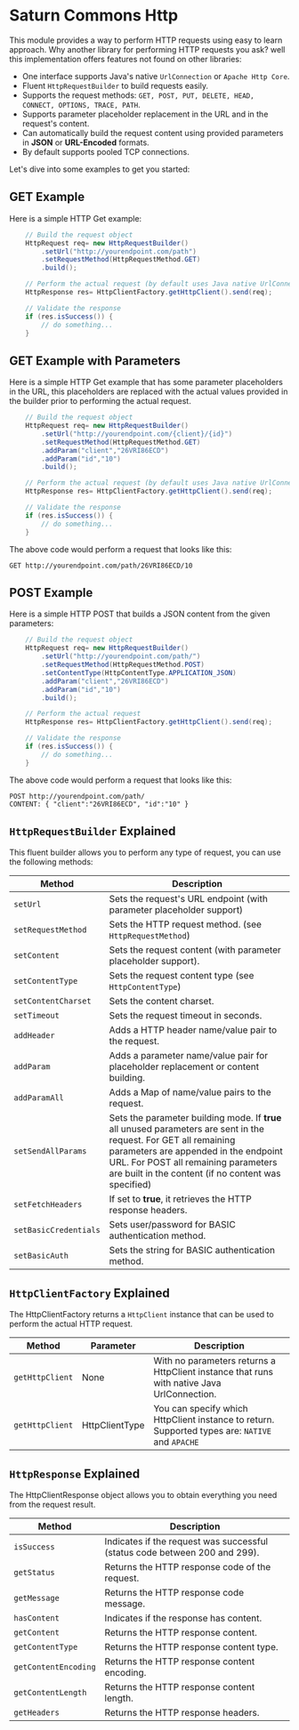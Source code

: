 Saturn Commons Http
=====================
This module provides a way to perform HTTP requests using easy to learn approach. Why another library for performing HTTP requests you ask? well this implementation offers features not found on other libraries:

- One interface supports Java's native `UrlConnection` or `Apache Http Core`.
- Fluent `HttpRequestBuilder` to build requests easily.
- Supports the request methods: `GET, POST, PUT, DELETE, HEAD, CONNECT, OPTIONS, TRACE, PATH`.
- Supports parameter placeholder replacement in the URL and in the request's content.
- Can automatically build the request content using provided parameters in **JSON** or **URL-Encoded** formats.
- By default supports pooled TCP connections.

Let's dive into some examples to get you started:

GET Example
-----------
Here is a simple HTTP Get example:
```java
    // Build the request object
    HttpRequest req= new HttpRequestBuilder()
        .setUrl("http://yourendpoint.com/path")
        .setRequestMethod(HttpRequestMethod.GET)
        .build();

    // Perform the actual request (by default uses Java native UrlConnection)
    HttpResponse res= HttpClientFactory.getHttpClient().send(req);

    // Validate the response
    if (res.isSuccess()) {
        // do something...
    }
```
GET Example with Parameters
--------------------------
Here is a simple HTTP Get example that has some parameter placeholders in the URL, this placeholders are replaced with the actual values provided in the builder prior to performing the actual request.
```java
    // Build the request object
    HttpRequest req= new HttpRequestBuilder()
        .setUrl("http://yourendpoint.com/{client}/{id}")
        .setRequestMethod(HttpRequestMethod.GET)
        .addParam("client","26VRI86ECD")
        .addParam("id","10")
        .build();

    // Perform the actual request (by default uses Java native UrlConnection)
    HttpResponse res= HttpClientFactory.getHttpClient().send(req);

    // Validate the response
    if (res.isSuccess()) {
        // do something...
    }
```
The above code would perform a request that looks like this:
```
GET http://yourendpoint.com/path/26VRI86ECD/10
```

POST Example
-----------
Here is a simple HTTP POST that builds a JSON content from the given parameters:
```java
    // Build the request object
    HttpRequest req= new HttpRequestBuilder()
        .setUrl("http://yourendpoint.com/path/")
        .setRequestMethod(HttpRequestMethod.POST)
        .setContentType(HttpContentType.APPLICATION_JSON)
        .addParam("client","26VRI86ECD")
        .addParam("id","10")
        .build();

    // Perform the actual request
    HttpResponse res= HttpClientFactory.getHttpClient().send(req);

    // Validate the response
    if (res.isSuccess()) {
        // do something...
    }
```
The above code would perform a request that looks like this:
```
POST http://yourendpoint.com/path/
CONTENT: { "client":"26VRI86ECD", "id":"10" }
```


`HttpRequestBuilder` Explained
-----------------------------
This fluent builder allows you to perform any type of request, you can use the following methods:

|Method     |Description    |
|---        |---            |
|`setUrl`|Sets the request's URL endpoint (with parameter placeholder support)|
|`setRequestMethod`|Sets the HTTP request method. (see `HttpRequestMethod`) |
|`setContent`|Sets the request content (with parameter placeholder support).|
|`setContentType`|Sets the request content type (see `HttpContentType`)|
|`setContentCharset`|Sets the content charset.|
|`setTimeout`|Sets the request timeout in seconds.|
|`addHeader`|Adds a HTTP header name/value pair to the request.|
|`addParam`|Adds a parameter name/value pair for placeholder replacement or content building.|
|`addParamAll`|Adds a Map of name/value pairs to the request.|
|`setSendAllParams`|Sets the parameter building mode. If **true** all unused parameters are sent in the request. For GET all remaining parameters are appended in the endpoint URL. For POST all remaining parameters are built in the content (if no content was specified)|
|`setFetchHeaders`|If set to **true**, it retrieves the HTTP response headers.|
|`setBasicCredentials`|Sets user/password for BASIC authentication method.|
|`setBasicAuth`|Sets the string for BASIC authentication method.|



`HttpClientFactory` Explained
--------------------------
The HttpClientFactory returns a `HttpClient` instance that can be used to perform the actual HTTP request.

|Method |Parameter  |Description |
|---    |---        |---         |
|`getHttpClient`|None|With no parameters returns a HttpClient instance that runs with native Java UrlConnection. |
|`getHttpClient`|HttpClientType|You can specify which HttpClient instance to return. Supported types are: `NATIVE` and `APACHE` |



`HttpResponse` Explained
--------------------------
The HttpClientResponse object allows you to obtain everything you need from the request result.

|Method     |Description    |
|---        |---            |
|`isSuccess`|Indicates if the request was successful (status code between 200 and 299).|
|`getStatus`|Returns the HTTP response code of the request.|
|`getMessage`|Returns the HTTP response code message.|
|`hasContent`|Indicates if the response has content.|
|`getContent`|Returns the HTTP response content.|
|`getContentType`|Returns the HTTP response content type.|
|`getContentEncoding`|Returns the HTTP response content encoding.|
|`getContentLength`|Returns the HTTP response content length.|
|`getHeaders`|Returns the HTTP response headers.|





